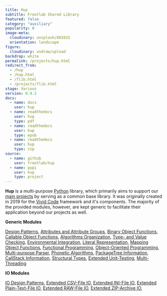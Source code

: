 ```yaml
---
title: Hup
subtitle: Frootlab Shared Library
featured: false
category: "auxiliary"
popularity: 0
image-meta:
  cloudinary: unsplash/602632
  orientation: landscape
figure:
  cloudinary: undraw/upload
backdrop: white
permalink: /projects/hup.html
redirect_from:
  - /hup
  - /hup.html
  - /flib.html
  - /projects/flib.html
stage: Various
version: 0.9.2
docs:
  - name: docs
    user: hup
  - name: readthedocs
    user: hup
    type: pdf
  - name: readthedocs
    user: hup
    type: epub
  - name: readthedocs
    user: hup
    type: zip
source:
  - name: github
    user: frootlab/hup
  - name: pypi
    user: hup
    type: project
---
```


**Hup** is a multi-purpose [Python](https://www.python.org/) library, which
primarily aims to support our [main projects](/projects#main) by serving as a
common base library. It was originally created in 2019 for the [Vivid
Code](/vivid) framework and it's components. The majority of the provided
modules, however, are kept generic to facilitate their application beyond our
projects as well.

**Generic Modules**

[Design Patterns](http://docs.frootlab.org/projects/hup/en/latest/api/hup.base.abc.html),
[Attributes and Attribute Groups](http://docs.frootlab.org/projects/hup/en/latest/api/hup.base.attrib.html),
[Binary Object Functions](http://docs.frootlab.org/projects/hup/en/latest/api/hup.base.binaryhtml),
[Callable Object Functions](http://docs.frootlab.org/projects/hup/en/latest/api/hup.base.call.html),
[Algorithms Organization](http://docs.frootlab.org/projects/hup/en/latest/api/hup.base.catalog.html),
[Type- and Value Checking](http://docs.frootlab.org/projects/hup/en/latest/api/hup.base.check.html),
[Environmental Integration](http://docs.frootlab.org/projects/hup/en/latest/api/hup.base.env.html),
[Literal Representation](http://docs.frootlab.org/projects/hup/en/latest/api/hup.base.literal.html),
[Mapping Object Functions](http://docs.frootlab.org/projects/hup/en/latest/api/hup.base.mapping.html),
[Functional Programming](http://docs.frootlab.org/projects/hup/en/latest/api/hup.base.operator.html),
[Object-Oriented Programming](http://docs.frootlab.org/projects/hup/en/latest/api/hup.base.otree.html),
[Multi-purpose Parser](http://docs.frootlab.org/projects/hup/en/latest/api/hup.base.parser.html),
[Phonetic Algorithms](http://docs.frootlab.org/projects/hup/en/latest/api/hup.base.phonetic.html),
[PackageTree Information](http://docs.frootlab.org/projects/hup/en/latest/api/hup.base.pkg.html),
[CallStack Information](http://docs.frootlab.org/projects/hup/en/latest/api/hup.base.stack.html),
[Structural Types](http://docs.frootlab.org/projects/hup/en/latest/api/hup.base.stype.html),
[Extended Unit-Testing](http://docs.frootlab.org/projects/hup/en/latest/api/hup.base.test.html),
[Multi-Threading](http://docs.frootlab.org/projects/hup/en/latest/api/hup.base.thread.html)

**IO Modules**

[IO Design Patterns](http://docs.frootlab.org/projects/hup/en/latest/api/hup.io.abc.html),
[Extended CSV-File IO](http://docs.frootlab.org/projects/hup/en/latest/api/hup.io.csv.html),
[Extended INI-File IO](http://docs.frootlab.org/projects/hup/en/latest/api/hup.io.ini.html),
[Extended Plain-Text-File IO](http://docs.frootlab.org/projects/hup/en/latest/api/hup.io.plain.html),
[Extended RAW-File IO](http://docs.frootlab.org/projects/hup/en/latest/api/hup.io.raw.html),
[Extended ZIP-Archive IO](http://docs.frootlab.org/projects/hup/en/latest/api/hup.io.zip.html),
